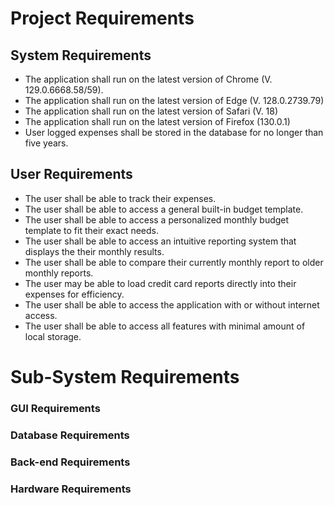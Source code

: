 # Project Requirements

## System Requirements
- The application shall run on the latest version of Chrome (V. 129.0.6668.58/59).
- The application shall run on the latest version of Edge (V. 128.0.2739.79)
- The application shall run on the latest version of Safari (V. 18)
- The application shall run on the latest version of Firefox (130.0.1)
- User logged expenses shall be stored in the database for no longer than five years.

## User Requirements
- The user shall be able to track their expenses.
- The user shall be able to access a general built-in budget template.
- The user shall be able to access a personalized monthly budget template to fit their exact needs.
- The user shall be able to access an intuitive reporting system that displays the their monthly results.
- The user shall be able to compare their currently monthly report to older monthly reports.
- The user may be able to load credit card reports directly into their expenses for efficiency.
- The user shall be able to access the application with or without internet access.
- The user shall be able to access all features with minimal amount of local storage.
# Sub-System Requirements

### GUI Requirements

### Database Requirements

### Back-end Requirements

### Hardware Requirements
